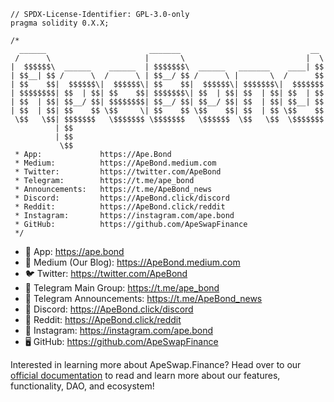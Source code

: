```solidity
// SPDX-License-Identifier: GPL-3.0-only
pragma solidity 0.X.X;

/*
  ______                       _______                             __ 
 /      \                     |       \                           |  \
|  $$$$$$\  ______    ______  | $$$$$$$\  ______   _______    ____| $$
| $$__| $$ /      \  /      \ | $$__/ $$ /      \ |       \  /      $$
| $$    $$|  $$$$$$\|  $$$$$$\| $$    $$|  $$$$$$\| $$$$$$$\|  $$$$$$$
| $$$$$$$$| $$  | $$| $$    $$| $$$$$$$\| $$  | $$| $$  | $$| $$  | $$
| $$  | $$| $$__/ $$| $$$$$$$$| $$__/ $$| $$__/ $$| $$  | $$| $$__| $$
| $$  | $$| $$    $$ \$$     \| $$    $$ \$$    $$| $$  | $$ \$$    $$
 \$$   \$$| $$$$$$$   \$$$$$$$ \$$$$$$$   \$$$$$$  \$$   \$$  \$$$$$$$
          | $$                                                        
          | $$                                                        
           \$$                                                        
 * App:             https://Ape.Bond
 * Medium:          https://ApeBond.medium.com
 * Twitter:         https://twitter.com/ApeBond
 * Telegram:        https://t.me/ape_bond
 * Announcements:   https://t.me/ApeBond_news
 * Discord:         https://ApeBond.click/discord
 * Reddit:          https://ApeBond.click/reddit
 * Instagram:       https://instagram.com/ape.bond
 * GitHub:          https://github.com/ApeSwapFinance
 */
```

- 🌈 App: https://ape.bond
- 📰 Medium (Our Blog): https://ApeBond.medium.com
- 🐦 Twitter: https://twitter.com/ApeBond
- 💬 Telegram Main Group: https://t.me/ape_bond
- 💬 Telegram Announcements: https://t.me/ApeBond_news
- 👾 Discord: https://ApeBond.click/discord
- 🤩 Reddit: https://ApeBond.click/reddit
- 🤳 Instagram: https://instagram.com/ape.bond
- 🖥 GitHub: https://github.com/ApeSwapFinance

Interested in learning more about ApeSwap.Finance? Head over to our [official documentation](https://apeswap.gitbook.io/apeswap-finance/welcome/master) to read and learn more about our features, functionality, DAO, and ecosystem!

<!--

**Here are some ideas to get you started:**

🙋‍♀️ A short introduction - what is your organization all about?
🌈 Contribution guidelines - how can the community get involved?
👩‍💻 Useful resources - where can the community find your docs? Is there anything else the community should know?
🍿 Fun facts - what does your team eat for breakfast?
🧙 Remember, you can do mighty things with the power of [Markdown](https://docs.github.com/github/writing-on-github/getting-started-with-writing-and-formatting-on-github/basic-writing-and-formatting-syntax)
-->
